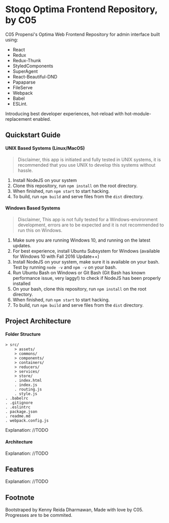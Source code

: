 # Stoqo Optima Frontend Repository, by C05

C05 Propensi's Optima Web Frontend Repository for admin interface built using:
- React
- Redux
- Redux-Thunk
- StyledComponents
- SuperAgent
- React-Beautiful-DND
- Papaparse
- FileServe
- Webpack
- Babel
- ESLint.

Introducing best developer experiences, hot-reload with hot-module-replacement enabled.

## Quickstart Guide
#### UNIX Based Systems (Linux/MacOS)
> Disclaimer, this app is initiated and fully tested in UNIX systems, it is recommended that you use UNIX to develop this systems without hassle.
1. Install NodeJS on your system
2. Clone this repository, run `npm install` on the root directory.
3. When finished, run `npm start` to start hacking.
4. To build, run `npm build` and serve files from the `dist` directory.

#### Windows Based Systems
> Disclaimer, This app is not fully tested for a Windows-environment development, errors are to be expected and it is not recommended to run this on Windows.
1. Make sure you are running Windows 10, and running on the latest updates.
2. For best experience, install Ubuntu Subsystem for Windows (available for Windows 10 with Fall 2016 Update++)
3. Install NodeJS on your system, make sure it is available on your bash. Test by running `node -v` and `npm -v` on your bash. 
4. Run Ubuntu Bash on Windows or Git Bash (Git Bash has known performance issue, very laggy!) to check if NodeJS has been properly installed
5. On your bash, clone this repository, run `npm install` on the root directory.
6. When finished, run `npm start` to start hacking.
7. To build, run `npm build` and serve files from the `dist` directory.

## Project Architecture
#### Folder Structure
```
> src/
    > assets/
    > commons/
    > components/
    > containers/
    > reducers/
    > services/
    > store/
    . index.html
    . index.js
    . routing.js
    . style.js
. .babelrc
. .gitignore
. .eslintrc
. package.json
. readme.md
. webpack.config.js
```
Explanation: //TODO

#### Architecture
Explanation: //TODO

## Features
Explanation: //TODO

## Footnote
Bootstraped by Kenny Reida Dharmawan,
Made with love by C05. Progresses are to be commited.